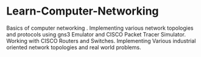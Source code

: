 # Learn-Computer-Networking
Basics of computer networking .
Implementing various network topologies and protocols using gns3 Emulator and CISCO Packet Tracer Simulator.
Working with CISCO Routers and Switches.
Implementing Various industrial oriented network topologies and real world problems.
